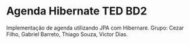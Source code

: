 # Agenda Hibernate TED BD2

Implementação de agenda utilizando JPA com Hibernare.
Grupo: Cezar Filho, Gabriel Barreto, Thiago Souza, Victor Dias.